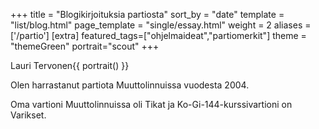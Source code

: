 +++
title = "Blogikirjoituksia partiosta"
sort_by = "date"
template = "list/blog.html"
page_template = "single/essay.html"
weight = 2
aliases = ['/partio']
[extra]
featured_tags=["ohjelmaideat","partiomerkit"]
theme = "themeGreen"
portrait="scout"
+++

Lauri Tervonen{{ portrait() }}

Olen harrastanut partiota Muuttolinnuissa vuodesta 2004. 

Oma vartioni Muuttolinnuissa oli Tikat ja
Ko-Gi-144-kurssivartioni on Varikset.